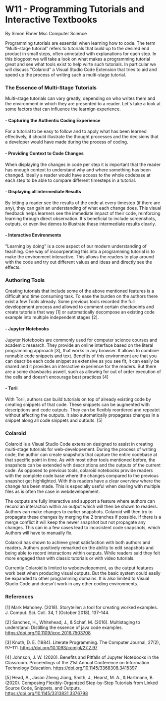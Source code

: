 # W11 - Programming Tutorials and Interactive Textbooks
By Simon Ebner Msc Computer Science

Programming tutorials are essential when learning how to code. The term "Multi-stage tutorial" refers to tutorials that build up to the desired end product in small steps, often annotated with explanations for each step. In this blogpost we will take a look on what makes a programming tutorial great and see what tools exist to help wirte such tutorials. In particular we will discuss "Colaroid" a Visual Studio Code Extension that tries to aid and speed up the process of writing such a multi-stage tutorial.

### The Essence of Multi-Stage Tutorials
Multi-stage tutorials can vary greatly, depending on who writes them and the environment in which they are presented to a reader.
Let's take a look at some factors that can influence the learnign experience.
#### - Capturing the Authentic Coding Experience 
For a tutorial to be easy to follow and to apply what has been learned effectively, it should illustrate the thought processes and the decisions that a developer would have made during the process of coding.
#### - Providing Context to Code Changes
When displaying the changes in code per step it is important that the reader has enough context to understand why and where something has been changed. Ideally a reader would have access to the whole codebase at each step to be able to compare different timesteps in a tutorial.
#### - Displaying all intermediate Results
By letting a reader see the results of the code at every timestep (if there are any), they can gain an understanding of what each change does. This visual feedback helps learners see the immediate impact of their code, reinforcing learning through direct observation. It's beneficial to include screenshots, outputs, or even live demos to illustrate these intermediate results clearly.
#### - Interactive Environments
"Learning by doing" is a core aspect of our modern understanding of teaching. One way of incoorperating this into a programming tutorial is to make the environment interactive.
This allows the readers to play around with the code and try out different values and ideas and directly see the effects.


### Authoring Tools
Creating tutorials that include some of the above mentioned features is a difficult and time consuming task. To ease the burden on the authors there exist a few Tools already. Some previous tools recorded the full developement process and allowed to comment certain checkpoints and create tutorials that way [1] or automatically decompose an existing code example into multiple independent stages [2].


#### - Jupyter Notebooks
Jupyter Notebooks are commonly used for computer science courses and academic research. They provide an online interface based on the literal programming approach [3], that works in any browser. 
It allows to combine runnable code snippets and text. Benefits of this environment are that you can describe each code snippet as extensive as you see fit, it can easily be shared and it provides an interactive experience for the readers.
But there are a some drawbacks aswell, such as allowing for out of order execution of the cells and doesn't encourage best practices [4]
#### - Torii
With Torii, authors can build tutorials on top of already existing code by creating snippets of that code. These snippets can be augmented with descriptions and code outputs. They can be flexibly reordered and repeatet without affecting the outputs.
It also automatically propagates changes in a snippet along all code snippets and outputs. [5]
### Colaroid
Colaroid is a Visual Studio Code extension designed to assist in creating multi-stage tutorials for web-developement. During the process of writing code, the author can create snapshots that capture the entire codebase at that specific point in time. As with most other tools mentioned before, the snapshots can be extended with descriptions and the outputs of the current code.
As opposed to previous tools, colaroid notebooks provide readers with the complete code base where the changes compared to the previous snapshot get highlighted.
With this readers have a clear overview where the change has been made. This is especially useful when dealing with multiple files as is often the case in webdevelopement.

The outputs are fully interactive and support a feature where authors can record an interaction within an output which will then be shown to readers.
Authors can make changes to earlier snapshots. Colaroid will then try to propagate these changes by merging the 2 branches if possible. If there is a merge conflict it will keep the newer snapshot but not propagate any changes. This can in a few cases lead to incosistent code snapshots, which Authors will have to manually fix.

Colaroid has shown to achieve great satisfaction with both authors and readers. Authors positively remarked on the ability to edit snapshots and being able to record interactions within outputs. While readers said they felt more engaged than with classic tutorials or with video tutorials.

Currently Colaroid is limited to webdevelopement, as the output features work best when producing visual outputs. But the basic system could easily be expanded to other programming domains.
It is also limited to Visual Studio Code and doesn't work in any other coding environments.


### References
[1] Mark Mahoney. (2018). Storyteller: a tool for creating worked examples. J. Comput. Sci. Coll. 34, 1 (October 2018), 137–144.

[2] Sanchez, H., Whitehead, J., & Schaf, M. (2016). Multistaging to understand: Distilling the essence of java code examples. https://doi.org/10.1109/icpc.2016.7503708

[3] Knuth, D. E. (1984). Literate Programming. The Computer Journal, 27(2), 97–111. https://doi.org/10.1093/comjnl/27.2.97

[4] Johnson, J. W. (2020). Benefits and Pitfalls of Jupyter Notebooks in the Classroom. Proceedings of the 21st Annual Conference on Information Technology Education. https://doi.org/10.1145/3368308.3415397

[5] Head, A., Jason Zheng Jiang, Smith, J., Hearst, M. A., & Hartmann, B. (2020). Composing Flexibly-Organized Step-by-Step Tutorials from Linked Source Code, Snippets, and Outputs. https://doi.org/10.1145/3313831.3376798